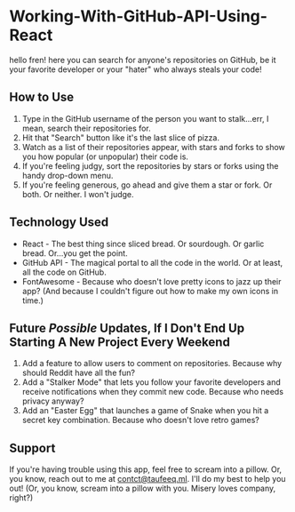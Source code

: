 # Working-With-GitHub-API-Using-React
hello fren! here you can search for anyone's repositories on GitHub, be it your favorite developer or your "hater" who always steals your code!

## How to Use
1. Type in the GitHub username of the person you want to stalk...err, I mean, search their repositories for.
2. Hit that "Search" button like it's the last slice of pizza.
3. Watch as a list of their repositories appear, with stars and forks to show you how popular (or unpopular) their code is.
4. If you're feeling judgy, sort the repositories by stars or forks using the handy drop-down menu.
5. If you're feeling generous, go ahead and give them a star or fork. Or both. Or neither. I won't judge.
## Technology Used
- React - The best thing since sliced bread. Or sourdough. Or garlic bread. Or...you get the point.
- GitHub API - The magical portal to all the code in the world. Or at least, all the code on GitHub.
- FontAwesome - Because who doesn't love pretty icons to jazz up their app? (And because I couldn't figure out how to make my own icons in time.)
## Future *Possible* Updates, If I Don't End Up Starting A New Project Every Weekend
1. Add a feature to allow users to comment on repositories. Because why should Reddit have all the fun?
2. Add a "Stalker Mode" that lets you follow your favorite developers and receive notifications when they commit new code. Because who needs privacy anyway?
3. Add an "Easter Egg" that launches a game of Snake when you hit a secret key combination. Because who doesn't love retro games?
## Support
If you're having trouble using this app, feel free to scream into a pillow. Or, you know, reach out to me at contct@taufeeq.ml. I'll do my best to help you out! (Or, you know, scream into a pillow with you. Misery loves company, right?)